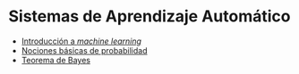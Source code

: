 # Sistemas de Aprendizaje Automático

- [Introducción a *machine learning*](./intro-ml.md)
- [Nociones básicas de probabilidad](./probabilidad/probabilidad.md)
- [Teorema de Bayes](./probabilidad/bayes.md)
